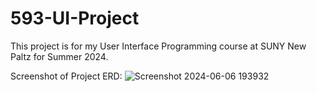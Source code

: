 # 593-UI-Project

This project is for my User Interface Programming course at SUNY New Paltz for Summer 2024.

Screenshot of Project ERD:
![Screenshot 2024-06-06 193932](https://github.com/FrankJCamacho/UI-Project-24/assets/60351478/eee12941-1fd8-4e57-aea1-5ee9c0036aae)

